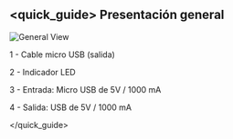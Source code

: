 ## <quick_guide> Presentación general

![General View]()

1 - Cable micro USB (salida)

2 - Indicador LED

3 - Entrada: Micro USB de 5V / 1000 mA

4 - Salida: USB de 5V / 1000 mA

</quick_guide>
